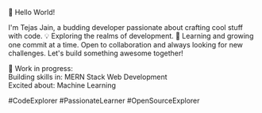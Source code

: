 🚀 Hello World!

I'm Tejas Jain, a budding developer passionate about crafting cool stuff with code. 💡 Exploring the realms of development. 🌱 Learning and growing one commit at a time. Open to collaboration and always looking for new challenges. Let's build something awesome together!

🚧 Work in progress:  
Building skills in: MERN Stack Web Development  
Excited about:  Machine Learning

#CodeExplorer #PassionateLearner #OpenSourceExplorer
